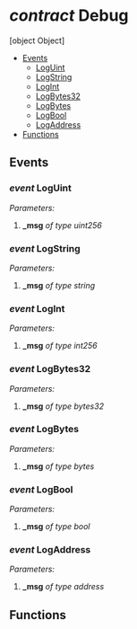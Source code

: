 # *contract* Debug
[object Object]

- [Events](#events)
    - [LogUint](#event-LogUint)
    - [LogString](#event-LogString)
    - [LogInt](#event-LogInt)
    - [LogBytes32](#event-LogBytes32)
    - [LogBytes](#event-LogBytes)
    - [LogBool](#event-LogBool)
    - [LogAddress](#event-LogAddress)
- [Functions](#functions)


## Events
### *event* LogUint
*Parameters:*
1. **_msg** *of type uint256*

### *event* LogString
*Parameters:*
1. **_msg** *of type string*

### *event* LogInt
*Parameters:*
1. **_msg** *of type int256*

### *event* LogBytes32
*Parameters:*
1. **_msg** *of type bytes32*

### *event* LogBytes
*Parameters:*
1. **_msg** *of type bytes*

### *event* LogBool
*Parameters:*
1. **_msg** *of type bool*

### *event* LogAddress
*Parameters:*
1. **_msg** *of type address*

## Functions

